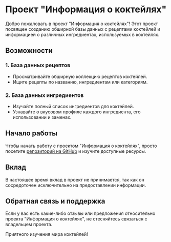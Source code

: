 # Проект "Информация о коктейлях"

Добро пожаловать в проект "Информация о коктейлях"! Этот проект посвящен созданию обширной базы данных с рецептами коктейлей и информацией о различных ингредиентах, используемых в коктейлях.

## Возможности

### 1. База данных рецептов

-   Просматривайте обширную коллекцию рецептов коктейлей.
-   Ищите рецепты по названию, ингредиентам или категориям.

### 2. База данных ингредиентов

-   Изучайте полный список ингредиентов для коктейлей.
-   Узнавайте о вкусовом профиле каждого ингредиента, его использовании и заменах.

## Начало работы

Чтобы начать работу с проектом "Информация о коктейлях", просто посетите [репозиторий на GitHub](https://github.com/Dr-Artem/cocktails-own-project) и изучите доступные ресурсы.

## Вклад

В настоящее время вклад в проект не принимается, так как он сосредоточен исключительно на предоставлении информации.

## Обратная связь и поддержка

Если у вас есть какие-либо отзывы или предложения относительно проекта "Информация о коктейлях", не стесняйтесь связаться с владельцем проекта.

Приятного изучения мира коктейлей!
